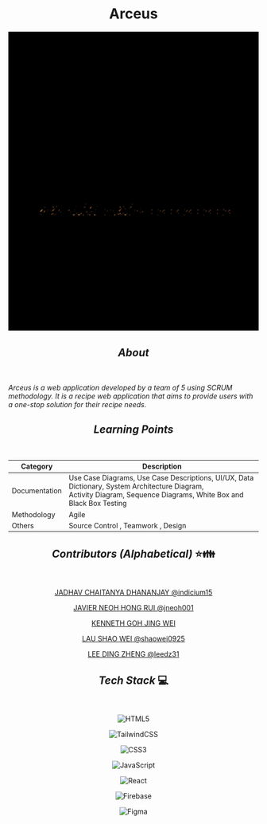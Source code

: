 # <div align="center">**Arceus** </div>

<p align="center">


<img src="/arceus-app/src/assets/arceus.gif" width="100%" height="600"/>
</p>



## <div align="center"> *About* </div>
<br />

*Arceus is a web application developed by a team of 5 using SCRUM methodology. It is a recipe web application that aims to provide users with a one-stop solution for their recipe needs.*



## <div align="center"> *Learning Points* </div>

<br />

<div align="center">

| Category       | Description |
|----------------|-------------|
| Documentation  | Use Case Diagrams, Use Case Descriptions, UI/UX, Data Dictionary, System Architecture Diagram, <br/> Activity Diagram, Sequence Diagrams, White Box and Black Box Testing |
| Methodology    |   Agile         |
| Others | Source Control , Teamwork , Design |


</div>

## <div align="center"> *Contributors (Alphabetical)* :star::family: </div>

<br />

<div align="center">

 <a href="https://github.com/indicium15">JADHAV CHAITANYA DHANANJAY @indicium15 </a>
 
 <a href="https://github.com/jneoh001"> JAVIER NEOH HONG RUI @jneoh001  </a>
 
 <a href="https://github.com/kennethgjw"> KENNETH GOH JING WEI </a>
 
 <a href="https://github.com/shaowei0925"> LAU SHAO WEI @shaowei0925 </a>
 
 <a href="https://github.com/leedz31"> LEE DING ZHENG  @leedz31</a> 
 
</div>


## <div align ="center">*Tech Stack* :computer: </div>

<br />

<div align ="center">

  ![HTML5](https://img.shields.io/badge/html5-%23E34F26.svg?style=for-the-badge&logo=html5&logoColor=white) <br/>
  
   ![TailwindCSS](https://img.shields.io/badge/tailwindcss-%2338B2AC.svg?style=for-the-badge&logo=tailwind-css&logoColor=white)
   
   ![CSS3](https://img.shields.io/badge/css3-%231572B6.svg?style=for-the-badge&logo=css3&logoColor=white)
   
   ![JavaScript](https://img.shields.io/badge/javascript-%23323330.svg?style=for-the-badge&logo=javascript&logoColor=%23F7DF1E)
   
   ![React](https://img.shields.io/badge/react-%2320232a.svg?style=for-the-badge&logo=react&logoColor=%2361DAFB)
   
   ![Firebase](https://img.shields.io/badge/firebase-%23039BE5.svg?style=for-the-badge&logo=firebase)
  
  ![Figma](https://img.shields.io/badge/figma-%23F24E1E.svg?style=for-the-badge&logo=figma&logoColor=white)
</div>
  
 

